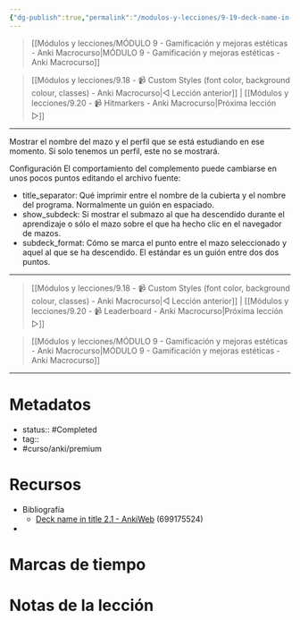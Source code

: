 ```yaml
---
{"dg-publish":true,"permalink":"/modulos-y-lecciones/9-19-deck-name-in-title-2-1-anki-macrocurso/","noteIcon":"","updated":"2024-05-21T22:13:59.677+02:00"}
---
```



> [[Módulos y lecciones/MÓDULO 9 - Gamificación y mejoras estéticas - Anki Macrocurso\|MÓDULO 9 - Gamificación y mejoras estéticas - Anki Macrocurso]]

> [[Módulos y lecciones/9.18 - 📹 Custom Styles (font color, background colour, classes) - Anki Macrocurso\|◁ Lección anterior]] | [[Módulos y lecciones/9.20 - 📹 Hitmarkers - Anki Macrocurso\|Próxima lección ▷]]

---

Mostrar el nombre del mazo y el perfil que se está estudiando en ese momento. Si solo tenemos un perfil, este no se mostrará.


Configuración
El comportamiento del complemento puede cambiarse en unos pocos puntos editando el archivo fuente:

- title_separator: Qué imprimir entre el nombre de la cubierta y el nombre del programa. Normalmente un guión en espaciado.
- show_subdeck: Si mostrar el submazo al que ha descendido durante el aprendizaje o sólo el mazo sobre el que ha hecho clic en el navegador de mazos.
- subdeck_format: Cómo se marca el punto entre el mazo seleccionado y aquel al que se ha descendido. El estándar es un guión entre dos dos puntos.


---

> [[Módulos y lecciones/9.18 - 📹 Custom Styles (font color, background colour, classes) - Anki Macrocurso\|◁ Lección anterior]] | [[Módulos y lecciones/9.20 - 📹 Leaderboard - Anki Macrocurso\|Próxima lección ▷]]

> [[Módulos y lecciones/MÓDULO 9 - Gamificación y mejoras estéticas - Anki Macrocurso\|MÓDULO 9 - Gamificación y mejoras estéticas - Anki Macrocurso]]

---
# Metadatos
- status:: #Completed 
- tag:: 
- #curso/anki/premium

# Recursos
- Bibliografía
	- [Deck name in title 2.1 - AnkiWeb](https://ankiweb.net/shared/info/699175524) (699175524)
- 

# Marcas de tiempo


# Notas de la lección
